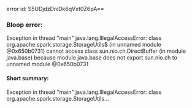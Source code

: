 error id: S5UDjdzDniDk6qVxt0Z6pA==
### Bloop error:

Exception in thread "main" java.lang.IllegalAccessError: class org.apache.spark.storage.StorageUtils$ (in unnamed module @0x650b0731) cannot access class sun.nio.ch.DirectBuffer (in module java.base) because module java.base does not export sun.nio.ch to unnamed module @0x650b0731
#### Short summary: 

Exception in thread "main" java.lang.IllegalAccessError: class org.apache.spark.storage.StorageUtils...
